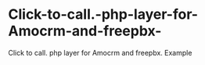 # Click-to-call.-php-layer-for-Amocrm-and-freepbx-
Click to call. php layer for Amocrm and freepbx.  Example
